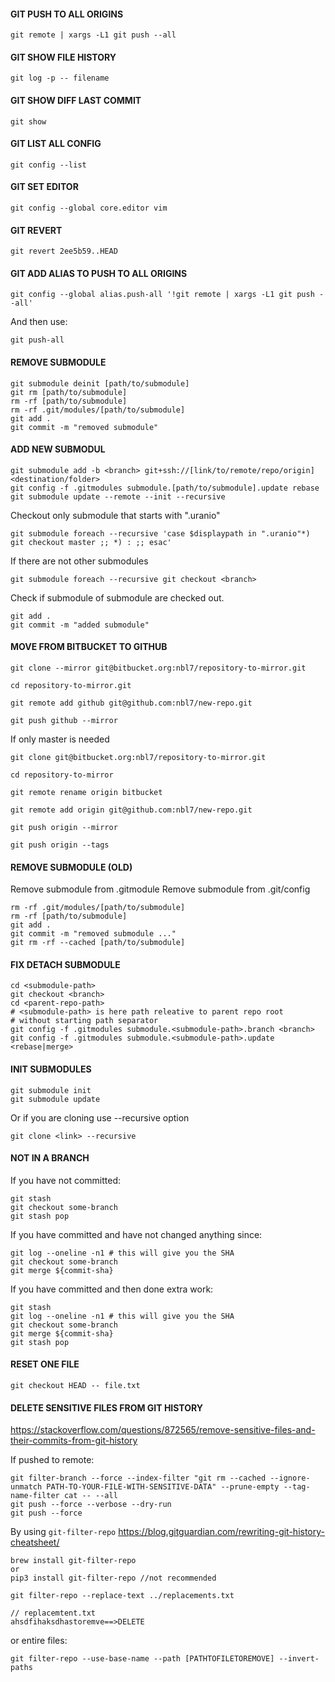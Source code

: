 #### GIT PUSH TO ALL ORIGINS
```
git remote | xargs -L1 git push --all
```

#### GIT SHOW FILE HISTORY
```
git log -p -- filename
```

#### GIT SHOW DIFF LAST COMMIT
```
git show
```

#### GIT LIST ALL CONFIG
```
git config --list
```

#### GIT SET EDITOR
```
git config --global core.editor vim
```

#### GIT REVERT
```
git revert 2ee5b59..HEAD
```

#### GIT ADD ALIAS TO PUSH TO ALL ORIGINS

```
git config --global alias.push-all '!git remote | xargs -L1 git push --all'
```

And then use:
```
git push-all
```

#### REMOVE SUBMODULE
```
git submodule deinit [path/to/submodule]
git rm [path/to/submodule]
rm -rf [path/to/submodule]
rm -rf .git/modules/[path/to/submodule]
git add .
git commit -m "removed submodule"
```

#### ADD NEW SUBMODUL
```
git submodule add -b <branch> git+ssh://[link/to/remote/repo/origin] <destination/folder>
git config -f .gitmodules submodule.[path/to/submodule].update rebase
git submodule update --remote --init --recursive
```

Checkout only submodule that starts with ".uranio"
```
git submodule foreach --recursive 'case $displaypath in ".uranio"*) git checkout master ;; *) : ;; esac'
```

If there are not other submodules
```
git submodule foreach --recursive git checkout <branch>
```

Check if submodule of submodule are checked out.
```
git add .
git commit -m "added submodule"
```

#### MOVE FROM BITBUCKET TO GITHUB

```
git clone --mirror git@bitbucket.org:nbl7/repository-to-mirror.git

cd repository-to-mirror.git

git remote add github git@github.com:nbl7/new-repo.git

git push github --mirror

```

If only master is needed
```
git clone git@bitbucket.org:nbl7/repository-to-mirror.git

cd repository-to-mirror

git remote rename origin bitbucket

git remote add origin git@github.com:nbl7/new-repo.git

git push origin --mirror

git push origin --tags

```

#### REMOVE SUBMODULE (OLD)

Remove submodule from .gitmodule
Remove submodule from .git/config
```
rm -rf .git/modules/[path/to/submodule]
rm -rf [path/to/submodule]
git add .
git commit -m "removed submodule ..."
git rm -rf --cached [path/to/submodule]
```

#### FIX DETACH SUBMODULE

```
cd <submodule-path>
git checkout <branch>
cd <parent-repo-path>
# <submodule-path> is here path releative to parent repo root
# without starting path separator
git config -f .gitmodules submodule.<submodule-path>.branch <branch>
git config -f .gitmodules submodule.<submodule-path>.update <rebase|merge>
```

#### INIT SUBMODULES
```
git submodule init
git submodule update
```

Or if you are cloning use --recursive option
```
git clone <link> --recursive
```

#### NOT IN A BRANCH

If you have not committed:
```
git stash
git checkout some-branch
git stash pop
```

If you have committed and have not changed anything since:
```
git log --oneline -n1 # this will give you the SHA
git checkout some-branch
git merge ${commit-sha}
```

If you have committed and then done extra work:
```
git stash
git log --oneline -n1 # this will give you the SHA
git checkout some-branch
git merge ${commit-sha}
git stash pop
```

#### RESET ONE FILE

```
git checkout HEAD -- file.txt
```

#### DELETE SENSITIVE FILES FROM GIT HISTORY
https://stackoverflow.com/questions/872565/remove-sensitive-files-and-their-commits-from-git-history

If pushed to remote:
``` 
git filter-branch --force --index-filter "git rm --cached --ignore-unmatch PATH-TO-YOUR-FILE-WITH-SENSITIVE-DATA" --prune-empty --tag-name-filter cat -- --all
git push --force --verbose --dry-run
git push --force
```

By using `git-filter-repo`
https://blog.gitguardian.com/rewriting-git-history-cheatsheet/
```
brew install git-filter-repo
or
pip3 install git-filter-repo //not recommended
```
```
git filter-repo --replace-text ../replacements.txt
```
```
// replacemtent.txt
ahsdfihaksdhastoremve==>DELETE
```
or entire files:
```
git filter-repo --use-base-name --path [PATHTOFILETOREMOVE] --invert-paths
```
